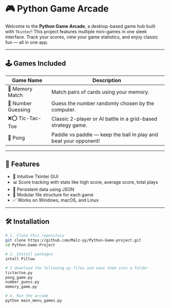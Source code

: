# 🎮 Python Game Arcade

Welcome to the **Python Game Arcade**, a desktop-based game hub built with `Tkinter`! This project features multiple mini-games in one sleek interface. Track your scores, view your game statistics, and enjoy classic fun — all in one app.

---

## 🕹️ Games Included

| Game Name        | Description |
|------------------|-------------|
| 🧠 Memory Match   | Match pairs of cards using your memory. |
| 🔢 Number Guessing | Guess the number randomly chosen by the computer. |
| ❌⭕ Tic-Tac-Toe   | Classic 2-player or AI battle in a grid-based strategy game. |
| 🏓 Pong            | Paddle vs paddle — keep the ball in play and beat your opponent! |

---

## 🧰 Features

- 🎨 Intuitive Tkinter GUI
- 📊 Score tracking with stats like high score, average score, total plays
- 💾 Persistent data using JSON
- 📁 Modular file structure for each game
- ✅ Works on Windows, macOS, and Linux

---

## 🛠️ Installation

```bash
# 1. Clone this repository
git clone https://github.com/Malz-py/Python-Game-project.git
cd Python-Game-Project

# 2. Install packages
intall Pillow

# 3 download the following py files and save them into a folder 
tictactoe.py
pong_game.py
number_guess.py
memory_game.py

# 4. Run the arcade
python main_menu_games.py
